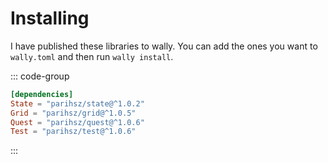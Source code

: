 # Installing

I have published these libraries to wally. You can add the ones you want to `wally.toml` and then run `wally install`.

::: code-group

```toml [wally.toml]
[dependencies]
State = "parihsz/state@^1.0.2"
Grid = "parihsz/grid@^1.0.5"
Quest = "parihsz/quest@^1.0.6"
Test = "parihsz/test@^1.0.6"
```

:::